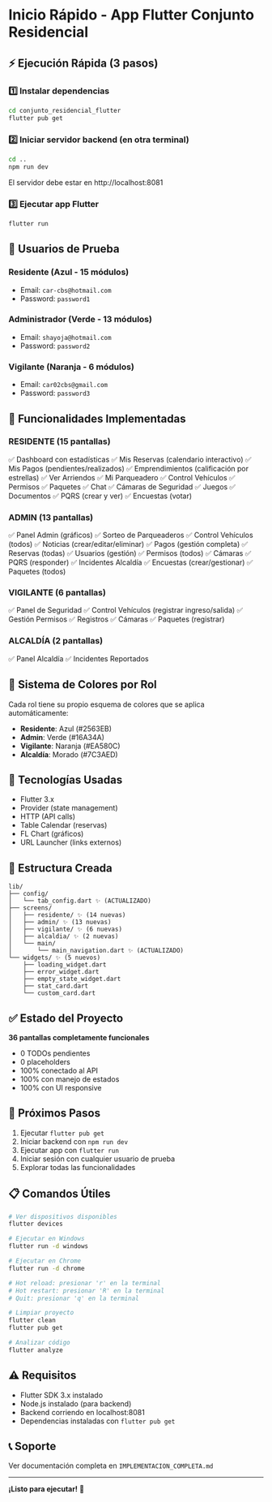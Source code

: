 # Inicio Rápido - App Flutter Conjunto Residencial

## ⚡ Ejecución Rápida (3 pasos)

### 1️⃣ Instalar dependencias
```bash
cd conjunto_residencial_flutter
flutter pub get
```

### 2️⃣ Iniciar servidor backend (en otra terminal)
```bash
cd ..
npm run dev
```
El servidor debe estar en http://localhost:8081

### 3️⃣ Ejecutar app Flutter
```bash
flutter run
```

## 👥 Usuarios de Prueba

### Residente (Azul - 15 módulos)
- Email: `car-cbs@hotmail.com`
- Password: `password1`

### Administrador (Verde - 13 módulos)
- Email: `shayoja@hotmail.com`
- Password: `password2`

### Vigilante (Naranja - 6 módulos)
- Email: `car02cbs@gmail.com`
- Password: `password3`

## 📱 Funcionalidades Implementadas

### RESIDENTE (15 pantallas)
✅ Dashboard con estadísticas
✅ Mis Reservas (calendario interactivo)
✅ Mis Pagos (pendientes/realizados)
✅ Emprendimientos (calificación por estrellas)
✅ Ver Arriendos
✅ Mi Parqueadero
✅ Control Vehículos
✅ Permisos
✅ Paquetes
✅ Chat
✅ Cámaras de Seguridad
✅ Juegos
✅ Documentos
✅ PQRS (crear y ver)
✅ Encuestas (votar)

### ADMIN (13 pantallas)
✅ Panel Admin (gráficos)
✅ Sorteo de Parqueaderos
✅ Control Vehículos (todos)
✅ Noticias (crear/editar/eliminar)
✅ Pagos (gestión completa)
✅ Reservas (todas)
✅ Usuarios (gestión)
✅ Permisos (todos)
✅ Cámaras
✅ PQRS (responder)
✅ Incidentes Alcaldía
✅ Encuestas (crear/gestionar)
✅ Paquetes (todos)

### VIGILANTE (6 pantallas)
✅ Panel de Seguridad
✅ Control Vehículos (registrar ingreso/salida)
✅ Gestión Permisos
✅ Registros
✅ Cámaras
✅ Paquetes (registrar)

### ALCALDÍA (2 pantallas)
✅ Panel Alcaldía
✅ Incidentes Reportados

## 🎨 Sistema de Colores por Rol

Cada rol tiene su propio esquema de colores que se aplica automáticamente:

- **Residente**: Azul (#2563EB)
- **Admin**: Verde (#16A34A)
- **Vigilante**: Naranja (#EA580C)
- **Alcaldía**: Morado (#7C3AED)

## 🔧 Tecnologías Usadas

- Flutter 3.x
- Provider (state management)
- HTTP (API calls)
- Table Calendar (reservas)
- FL Chart (gráficos)
- URL Launcher (links externos)

## 📂 Estructura Creada

```
lib/
├── config/
│   └── tab_config.dart ✨ (ACTUALIZADO)
├── screens/
│   ├── residente/ ✨ (14 nuevas)
│   ├── admin/ ✨ (13 nuevas)
│   ├── vigilante/ ✨ (6 nuevas)
│   ├── alcaldia/ ✨ (2 nuevas)
│   └── main/
│       └── main_navigation.dart ✨ (ACTUALIZADO)
└── widgets/ ✨ (5 nuevos)
    ├── loading_widget.dart
    ├── error_widget.dart
    ├── empty_state_widget.dart
    ├── stat_card.dart
    └── custom_card.dart
```

## ✅ Estado del Proyecto

**36 pantallas completamente funcionales**
- 0 TODOs pendientes
- 0 placeholders
- 100% conectado al API
- 100% con manejo de estados
- 100% con UI responsive

## 🚀 Próximos Pasos

1. Ejecutar `flutter pub get`
2. Iniciar backend con `npm run dev`
3. Ejecutar app con `flutter run`
4. Iniciar sesión con cualquier usuario de prueba
5. Explorar todas las funcionalidades

## 📋 Comandos Útiles

```bash
# Ver dispositivos disponibles
flutter devices

# Ejecutar en Windows
flutter run -d windows

# Ejecutar en Chrome
flutter run -d chrome

# Hot reload: presionar 'r' en la terminal
# Hot restart: presionar 'R' en la terminal
# Quit: presionar 'q' en la terminal

# Limpiar proyecto
flutter clean
flutter pub get

# Analizar código
flutter analyze
```

## ⚠️ Requisitos

- Flutter SDK 3.x instalado
- Node.js instalado (para backend)
- Backend corriendo en localhost:8081
- Dependencias instaladas con `flutter pub get`

## 📞 Soporte

Ver documentación completa en `IMPLEMENTACION_COMPLETA.md`

---

**¡Listo para ejecutar!** 🎉
